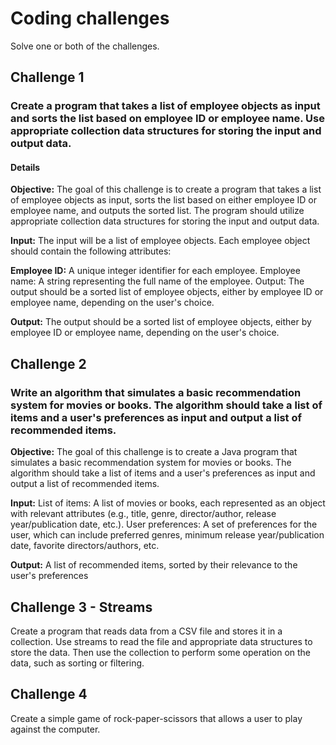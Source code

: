 # Coding challenges

Solve one or both of the challenges.

## Challenge 1

### Create a program that takes a list of employee objects as input and sorts the list based on employee ID or employee name. Use appropriate collection data structures for storing the input and output data.

#### Details

**Objective:** The goal of this challenge is to create a program that takes a list of employee objects as input, sorts the list based on either employee ID or employee name, and outputs the sorted list. The program should utilize appropriate collection data structures for storing the input and output data.

**Input:** The input will be a list of employee objects. Each employee object should contain the following attributes:

**Employee ID:** A unique integer identifier for each employee.
Employee name: A string representing the full name of the employee.
Output: The output should be a sorted list of employee objects, either by employee ID or employee name, depending on the user's choice.

**Output:** The output should be a sorted list of employee objects, either by employee ID or employee name, depending on the user's choice.

## Challenge 2

### Write an algorithm that simulates a basic recommendation system for movies or books. The algorithm should take a list of items and a user's preferences as input and output a list of recommended items.

**Objective:** The goal of this challenge is to create a Java program that simulates a basic recommendation system for movies or books. The algorithm should take a list of items and a user's preferences as input and output a list of recommended items.

**Input:**
List of items: A list of movies or books, each represented as an object with relevant attributes (e.g., title, genre, director/author, release year/publication date, etc.).
User preferences: A set of preferences for the user, which can include preferred genres, minimum release year/publication date, favorite directors/authors, etc.

**Output:** A list of recommended items, sorted by their relevance to the user's preferences


## Challenge 3 - Streams
Create a program that reads data from a CSV file and stores it in a collection. Use streams to read the file and appropriate data structures to store the data. Then use the collection to perform some operation on the data, such as sorting or filtering.

## Challenge 4
Create a simple game of rock-paper-scissors that allows a user to play against the computer.

